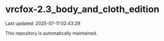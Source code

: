 # vrcfox-2.3_body_and_cloth_edition

Last updated: 2025-07-11 02:43:29

This repository is automatically maintained.
